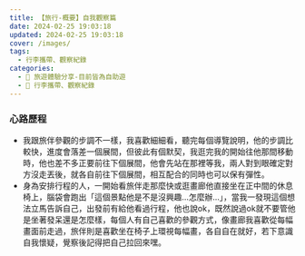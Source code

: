 ```yaml
---
title: 【旅行-概要】自我觀察篇
date: 2024-02-25 19:03:18
updated: 2024-02-25 19:03:18
cover: /images/
tags:
  - 行李攜帶、觀察紀錄
categories: 
  - 🌴 旅遊體驗分享-目前皆為自助遊
  - 🥥 行李攜帶、觀察紀錄
---
```

>	
<!-- more -->

### 心路歷程
+ 我跟旅伴參觀的步調不一樣，我喜歡細細看，聽完每個導覽說明，他的步調比較快，進度會落差一個展間，但彼此有個默契，我逛完我的開始往他那間移動時，他也差不多正要前往下個展間，他會先站在那裡等我，兩人對到眼確定對方沒走丟後，就各自前往下個展間，相互配合的同時也可以保有彈性。
+ 身為安排行程的人，一開始看旅伴走那麼快或逛畫廊他直接坐在正中間的休息椅上，腦袋會跑出「這個景點他是不是沒興趣...怎麼辦...」，當我一發現這個想法立馬告訴自己，出發前有給他看過行程，他也說ok，既然說過ok就不要管他是坐著發呆還是怎麼樣，每個人有自己喜歡的參觀方式，像畫廊我喜歡從每幅畫面前走過，旅伴則是喜歡坐在椅子上環視每幅畫，各自自在就好，若下意識自我懷疑，覺察後記得把自己拉回來嘿。




